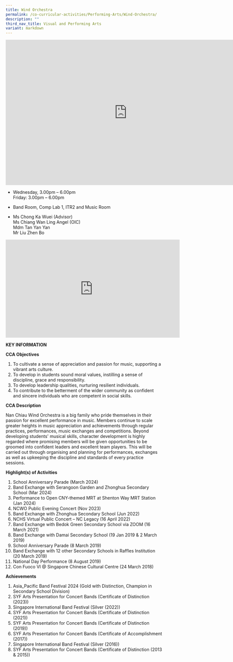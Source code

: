 ```yaml
---
title: Wind Orchestra
permalink: /co-curricular-activities/Performing-Arts/Wind-Orchestra/
description: ""
third_nav_title: Visual and Performing Arts
variant: markdown
---
```

<iframe allowfullscreen="true" height="467" width="780" frameborder="0" src="https://docs.google.com/presentation/d/e/2PACX-1vSvFgN5wQvs-xzp_LZ38u6ydwlc649wn82WsjIJV1_weFyR6_T5X2zN40HhnMhukeXxLOZs1AK9pcol/embed?start=true&amp;loop=true&amp;delayms=5000"></iframe>

*  Wednesday, 3.00pm – 6.00pm<br>
    Friday: 3.00pm – 6.00pm

*   Band Room, Comp Lab 1, ITR2 and Music Room

*   Ms Chong Ka Wuei (Advisor) <br> 
    Ms Chiang Wan Ling Angel (OIC)<br>
		Mdm Tan Yan Yan <br>
		Mr Liu Zhen Bo
		
<iframe width="560" height="315" src="https://www.youtube.com/embed/7Koyz3pE7G0" title="YouTube video player" frameborder="0" allow="accelerometer; autoplay; clipboard-write; encrypted-media; gyroscope; picture-in-picture" allowfullscreen=""></iframe>

**KEY INFORMATION**

**CCA Objectives**

1.  To cultivate a sense of appreciation and passion for music, supporting a vibrant arts culture.
2.  To develop in students sound moral values, instilling a sense of discipline, grace and responsibility.
3.  To develop leadership qualities, nurturing resilient individuals.
4.  To contribute to the betterment of the wider community as confident and sincere individuals who are competent in social skills.

**CCA Description**

Nan Chiau Wind Orchestra is a big family who pride themselves in their passion for excellent performance in music. Members continue to scale greater heights in music appreciation and achievements through regular practices, performances, music exchanges and competitions. Beyond developing students' musical skills, character development is highly regarded where promising members will be given opportunities to be groomed into confident leaders and excellent team players. This will be carried out through organising and planning for performances, exchanges as well as upkeeping the discipline and standards of every practice sessions. 

**Highlight(s) of Activities**

1. School Anniversary Parade (March 2024) 
2. Band Exchange with Serangoon Garden and Zhonghua Secondary School (Mar 2024) <br>
3. Performance to Open CNY-themed MRT at Shenton Way MRT Station (Jan 2024)  
4. NCWO Public Evening Concert (Nov 2023) 
5. Band Exchange with Zhonghua Secondary School (Jun 2022)
6. NCHS Virtual Public Concert – NC Legacy (16 April 2022)<br>    
7. Band Exchange with Bedok Green Secondary School via ZOOM (16 March 2021)<br>  
8.  Band Exchange with Damai Secondary School (19 Jan 2019 &amp; 2 March 2019)<br>  
9.  School Anniversary Parade (8 March 2019)<br>
10.  Band Exchange with 12 other Secondary Schools in Raffles Institution (20 March 2019)<br>
11.  National Day Performance (8 August 2019)<br>
12.  Con Fuoco VI @ Singapore Chinese Cultural Centre (24 March 2018)<br>
    
**Achievements**

1. Asia_Pacific Band Festival 2024 (Gold with Distinction, Champion in Secondary School Division) 
2. SYF Arts Presentation for Concert Bands (Certificate of Distinction (2023))
3.  Singapore International Band Festival (Silver (2022))<br>
4.  SYF Arts Presentation for Concert Bands (Certificate of Distinction (2021))<br>
5.  SYF Arts Presentation for Concert Bands (Certificate of Distinction (2019))<br>
6.  SYF Arts Presentation for Concert Bands (Certificate of Accomplishment (2017))<br>
7.  Singapore International Band Festival (Silver (2016))<br>
8.  SYF Arts Presentation for Concert Bands (Certificate of Distinction (2013 &amp; 2015))<br>